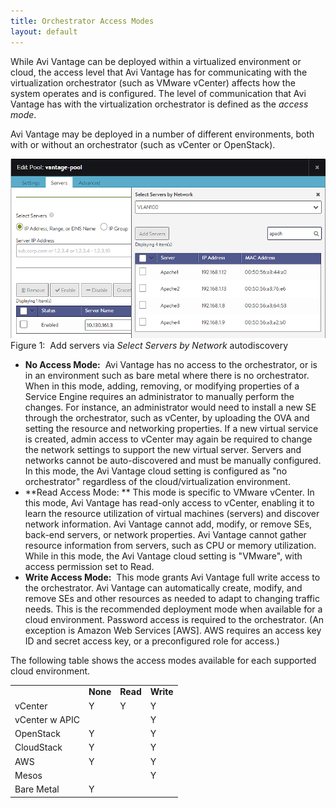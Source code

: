 ```yaml
---
title: Orchestrator Access Modes
layout: default
---
```

While Avi Vantage can be deployed within a virtualized environment or cloud, the access level that Avi Vantage has for communicating with the virtualization orchestrator (such as VMware vCenter) affects how the system operates and is configured. The level of communication that Avi Vantage has with the virtualization orchestrator is defined as the *access mode*.

Avi Vantage may be deployed in a number of different environments, both with or without an orchestrator (such as vCenter or OpenStack).

<a href="img/SelectbyNetwork.png"><img class="alignnone wp-image-876" src="img/SelectbyNetwork.png" alt="SelectbyNetwork" width="524" height="287"></a> Figure 1:  Add servers via *Select Servers by Network* autodiscovery

* **No Access Mode:**  Avi Vantage has no access to the orchestrator, or is in an environment such as bare metal where there is no orchestrator. When in this mode, adding, removing, or modifying properties of a Service Engine requires an administrator to manually perform the changes. For instance, an administrator would need to install a new SE through the orchestrator, such as vCenter, by uploading the OVA and setting the resource and networking properties. If a new virtual service is created, admin access to vCenter may again be required to change the network settings to support the new virtual server. Servers and networks cannot be auto-discovered and must be manually configured. In this mode, the Avi Vantage cloud setting is configured as "no orchestrator" regardless of the cloud/virtualization environment.
* **Read Access Mode: ** This mode is specific to VMware vCenter. In this mode, Avi Vantage has read-only access to vCenter, enabling it to learn the resource utilization of virtual machines (servers) and discover network information. Avi Vantage cannot add, modify, or remove SEs, back-end servers, or network properties. Avi Vantage cannot gather resource information from servers, such as CPU or memory utilization. While in this mode, the Avi Vantage cloud setting is "VMware", with access permission set to Read.
* **Write Access Mode:**  This mode grants Avi Vantage full write access to the orchestrator. Avi Vantage can automatically create, modify, and remove SEs and other resources as needed to adapt to changing traffic needs. This is the recommended deployment mode when available for a cloud environment. Password access is required to the orchestrator. (An exception is Amazon Web Services [AWS]. AWS requires an access key ID and secret access key, or a preconfigured role for access.) 

The following table shows the access modes available for each supported cloud environment.

<table class=" table table-bordered table-hover">   
<tbody>         
<tr>     
<td></td>
<td><strong>None</strong></td>
<td><strong>Read</strong></td>
<td><strong>Write</strong></td>
</tr>
<tr>     
<td>vCenter</td>
<td>Y</td>
<td>Y</td>
<td>Y</td>
</tr>
<tr>     
<td>vCenter w APIC</td>
<td></td>
<td></td>
<td>Y</td>
</tr>
<tr>     
<td>OpenStack</td>
<td>Y</td>
<td></td>
<td>Y</td>
</tr>
<tr>     
<td>CloudStack</td>
<td>Y</td>
<td></td>
<td>Y</td>
</tr>
<tr>     
<td>AWS</td>
<td>Y</td>
<td></td>
<td>Y</td>
</tr>
<tr>     
<td>Mesos</td>
<td></td>
<td></td>
<td>Y</td>
</tr>
<tr>     
<td>Bare Metal</td>
<td>Y</td>
<td></td>
<td></td>
</tr>
</tbody>
</table> 